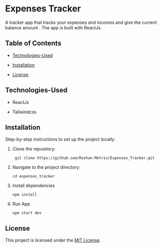 #  Expenses Tracker

A tracker app that tracks your expenses and incomes and give the current balance amount . The app is built with ReactJs.

  

##  Table of Contents

-  [Technologies-Used](#technologies-used)

-  [Installation](#installation)

-  [License](#license)

  

##  Technologies-Used

  

- ReactJs

- Tailwindcss

  




  

##  Installation

  

Step-by-step instructions to set up the project locally:
1. Clone the repository:

        git clone https://github.com/Roshan-Metrix/Expenses_Tracker.git

  
2. Navigate to the project directory:

       cd expenses_tracker

3. Install dependencies

       npm install  

4. Run App

       npm start dev

  
## License

This project is licensed under the [MIT License](license.txt).

  


